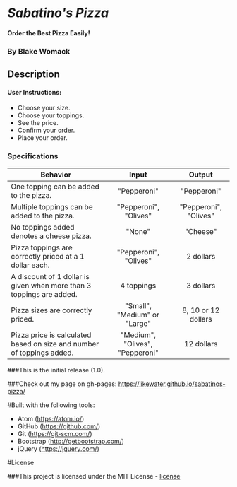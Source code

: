 # _Sabatino's Pizza_

#### Order the Best Pizza Easily!

### By Blake Womack

## Description

#### User Instructions:

* Choose your size.
* Choose your toppings.
* See the price.
* Confirm your order.
* Place your order.

### Specifications

| Behavior |   Input   |   Output   |
|----------|:---------:|:----------:|
| One topping can be added to the pizza.| "Pepperoni" | "Pepperoni" |
| Multiple toppings can be added to the pizza.| "Pepperoni", "Olives" | "Pepperoni", "Olives" |
| No toppings added denotes a cheese pizza. | "None" | "Cheese" |
| Pizza toppings are correctly priced at a 1 dollar each. | "Pepperoni", "Olives" | 2 dollars |
| A discount of 1 dollar is given when more than 3 toppings are added. | 4 toppings | 3 dollars |
| Pizza sizes are correctly priced. | "Small", "Medium" or "Large" | 8, 10 or 12 dollars |
| Pizza price is calculated based on size and number of toppings added. | "Medium", "Olives", "Pepperoni" | 12 dollars |

###This is the initial release (1.0).

###Check out my page on gh-pages: https://likewater.github.io/sabatinos-pizza/

#Built with the following tools:

* Atom (https://atom.io/)
* GitHub (https://github.com/)
* Git (https://git-scm.com/)
* Bootstrap (http://getbootstrap.com/)
* jQuery (https://jquery.com/)

#License

###This project is licensed under the MIT License - [license]



[license]: https://opensource.org/licenses/MIT

